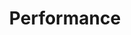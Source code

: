 ---
layout: list
title: Performance
slug: Performance
menu: true
order: 3
description: >
  Siempre que hablo de este tema, recuerdo cuando en un antiguo trabajo con un excompañero (Claudio Ippoliti) estuvimos dos días enteros haciendo retoques para mejorar la performance de una de las páginas del sistema web en el cual trabajábamos, estábamos convenciendo de que lo habíamos logrado, pero al ver el resultado no logramos cambiar  absolutamente nada, es por eso que dedicamos la semana entera a investigar y aplicar todo lo posible para lograr reducir esos tiempos y al final de la semana por suerte logramos bajar los tiempos y no lo podíamos creer.
  
  Es por esto que quise realizar este post para mostrar algunas de las cosas que fui aprendiendo a lo largo de los años.

---